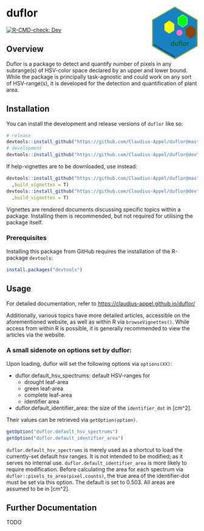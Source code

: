 
<!-- README.md is generated from README.Rmd. Please edit that file -->

# duflor <a href="https://github.com/Claudius-Appel/duflor/"><img src="man/figures/logo.png" align="right" height="139" alt="duflor website" /></a>

<!-- badges: start -->

[![R-CMD-check:
Dev](https://github.com/Claudius-Appel/duflor/actions/workflows/R-CMD-check.yaml/badge.svg?branch=dev)](https://github.com/Claudius-Appel/duflor/actions/workflows/R-CMD-check.yaml)
<!-- badges: end -->

## Overview

Duflor is a package to detect and quantify number of pixels in any
subrange(s) of HSV-color space declared by an upper and lower bound.
While the package is principally task-agnostic and could work on any
sort of HSV-range(s), it is developed for the detection and
quantification of plant area.

## Installation

You can install the development and release versions of `duflor` like
so:

``` r
# release
devtools::install_github("https://github.com/Claudius-Appel/duflor@master")
# development
devtools::install_github("https://github.com/Claudius-Appel/duflor@dev")
```

If help-vignettes are to be downloaded, use instead:

``` r
devtools::install_github("https://github.com/Claudius-Appel/duflor@master"
  ,build_vignettes = T)
devtools::install_github("https://github.com/Claudius-Appel/duflor@dev"
  ,build_vignettes = T)
```

Vignettes are rendered documents discussing specific topics within a
package. Installing them is recommended, but not required for utilising
the package itself.

### Prerequisites

Installing this package from GitHub requires the installation of the
R-package `devtools`:

``` r
install.packages("devtools")
```

## Usage

For detailed documentation, refer to
<https://claudius-appel.github.io/duflor/>

Additionally, various topics have more detailed articles, accessible on
the aforementioned website, as well as within R via `browseVignettes()`.
While access from within R is possible, it is generally recommended to
view the articles via the website.

### A small sidenote on options set by duflor:

Upon loading, duflor will set the following options via `options(XX)`:

- duflor.default_hsv_spectrums: default HSV-ranges for
  - drought leaf-area
  - green leaf-area
  - complete leaf-area
  - identifier area
- duflor.default_identifier_area: the size of the `identifier_dot` in
  \[cm^2\].

Their values can be retrieved via `getOption(option)`.

``` r
getOption("duflor.default_hsv_spectrums")
getOption("duflor.default_identifier_area")
```

`duflor.default_hsv_spectrums` is merely used as a shortcut to load the
currently-set default hsv ranges. It is not intended to be modified; as
it serves no internal use. `duflor.default_identifier_area` is more
likely to require modification. Before calculating the area for each
spectrum via `duflor::pixels_to_area(pixel.counts)`, the true area of
the identifier-dot must be set via this option. The default is set to
0.503. All areas are assumed to be in \[cm^2\].

## Further Documentation

TODO
